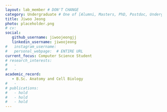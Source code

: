 ```yaml
---
layout: lab_member # DON'T CHANGE
category: Undergraduate # One of [Alumni, Masters, PhD, Postdoc, Undergraduate]
title: Jiwoo Jeong
photo: placeholder.png
# cv:
social:
   github_username: jiwoojeongjj
   linkedin_username: jiwoojeong
#   instagram_username:
#   personal_webpage:  # ENTIRE URL
current_focus: Computer Science Student
# research_interests:
#   -
#   -
academic_record:
   - B.Sc. Anatomy and Cell Biology
#   -
# publications:
#   - hold
#   - hold
#   - hold
---
```

